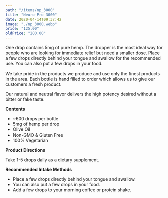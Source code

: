 ```yaml
---
path: "/items/np_3000"
title: "Neuro-Pro 3000"
date: 2020-04-14T09:37:42
image: "./np_3000.webp"
price: "125.00"
oldPrice: "200.00"
---
```


One drop contains 5mg of pure hemp. The dropper is the most ideal way for people who are looking for immediate relief but need a smaller dose. Place a few drops directly behind your tongue and swallow for the recommended use. You can also put a few drops in your food.

We take pride in the products we produce and use only the finest products in the area. Each bottle is hand filled to order which allows us to give our customers a fresh product.

Our natural and neutral flavor delivers the high potency desired without a bitter or fake taste.

**Contents**

- ~600 drops per bottle
- 5mg of hemp per drop
- Olive Oil
- Non-GMO & Gluten Free
- 100% Vegetarian

**Product Directions**

Take 1-5 drops daily as a dietary supplement.

**Recommended Intake Methods**

- Place a few drops directly behind your tongue and swallow.
- You can also put a few drops in your food.
- Add a few drops to your morning coffee or protein shake.
